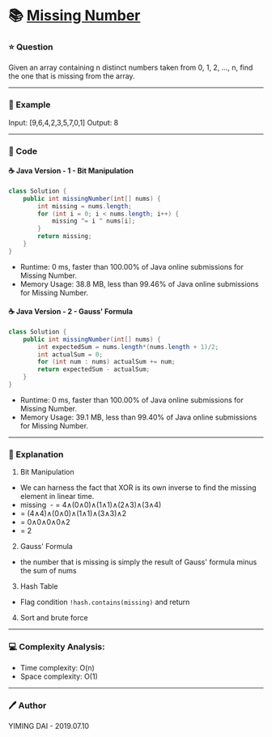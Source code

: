 # :books: [Missing Number](https://leetcode.com/problems/missing-number/)

### :star: Question

Given an array containing n distinct numbers taken from 0, 1, 2, ..., n, find the one that is missing from the array.

--- 

### :car: Example

Input: [9,6,4,2,3,5,7,0,1]
Output: 8

---

### :hammer: Code

#### :coffee: Java Version - 1 - Bit Manipulation

```java
class Solution {
    public int missingNumber(int[] nums) {
        int missing = nums.length;
        for (int i = 0; i < nums.length; i++) {
            missing ^= i ^ nums[i];
        }
        return missing;
    }
}
```

- Runtime: 0 ms, faster than 100.00% of Java online submissions for Missing Number.
- Memory Usage: 38.8 MB, less than 99.46% of Java online submissions for Missing Number.

#### :coffee: Java Version - 2 -  Gauss' Formula

```java
class Solution {
    public int missingNumber(int[] nums) {
        int expectedSum = nums.length*(nums.length + 1)/2;
        int actualSum = 0;
        for (int num : nums) actualSum += num;
        return expectedSum - actualSum;
    }
}
```

- Runtime: 0 ms, faster than 100.00% of Java online submissions for Missing Number.
- Memory Usage: 39.1 MB, less than 99.40% of Java online submissions for Missing Number.

---

### :pencil: Explanation

1. Bit Manipulation
  - We can harness the fact that XOR is its own inverse to find the missing element in linear time.
  - missing
​  - = 4∧(0∧0)∧(1∧1)∧(2∧3)∧(3∧4)
  - = (4∧4)∧(0∧0)∧(1∧1)∧(3∧3)∧2
  - = 0∧0∧0∧0∧2
  - = 2
2. Gauss' Formula
  - the number that is missing is simply the result of Gauss' formula minus the sum of nums
3. Hash Table
  - Flag condition `!hash.contains(missing)` and return
4. Sort and brute force
​	
 

---

### :computer: Complexity Analysis:

- Time complexity: O(n)
- Space complexity: O(1)

---

### :pen: Author

YIMING DAI - 2019.07.10
